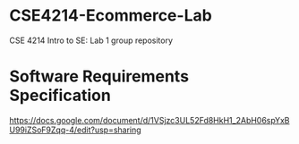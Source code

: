 # CSE4214-Ecommerce-Lab
CSE 4214 Intro to SE: Lab 1 group repository

# Software Requirements Specification
https://docs.google.com/document/d/1VSjzc3UL52Fd8HkH1_2AbH06spYxBU99iZSoF9Zqq-4/edit?usp=sharing
